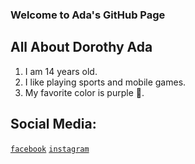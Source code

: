 ### Welcome to Ada's GitHub Page

## All About Dorothy Ada
1. I am 14 years old.
2. I like playing sports and mobile games.
3. My favorite color is purple 💜.










## Social Media: 
[```facebook```](https://www.facebook.com/dorothy.dora1512/)
[```instagram```](https://www.instagram.com/dorothyyadaa/)
